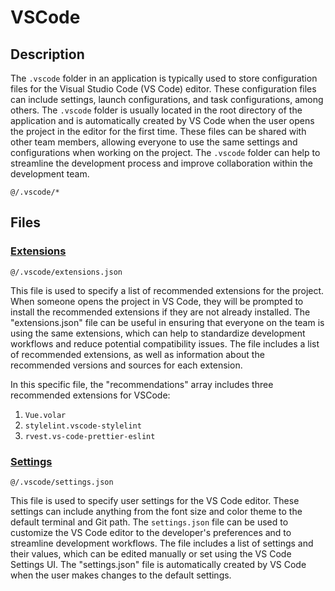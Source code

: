 # VSCode

## Description

The `.vscode` folder in an application is typically used to store configuration files for the Visual Studio Code (VS Code) editor. These configuration files can include settings, launch configurations, and task configurations, among others. The `.vscode` folder is usually located in the root directory of the application and is automatically created by VS Code when the user opens the project in the editor for the first time. These files can be shared with other team members, allowing everyone to use the same settings and configurations when working on the project. The `.vscode` folder can help to streamline the development process and improve collaboration within the development team.

`@/.vscode/*`

## Files

### [Extensions](https://code.visualstudio.com/docs/editor/extension-marketplace)

`@/.vscode/extensions.json`

This file is used to specify a list of recommended extensions for the project. When someone opens the project in VS Code, they will be prompted to install the recommended extensions if they are not already installed. The "extensions.json" file can be useful in ensuring that everyone on the team is using the same extensions, which can help to standardize development workflows and reduce potential compatibility issues. The file includes a list of recommended extensions, as well as information about the recommended versions and sources for each extension.

In this specific file, the "recommendations" array includes three recommended extensions for VSCode:

1. `Vue.volar`
2. `stylelint.vscode-stylelint`
3. `rvest.vs-code-prettier-eslint`

### [Settings](https://code.visualstudio.com/docs/getstarted/settings)

`@/.vscode/settings.json`

This file is used to specify user settings for the VS Code editor. These settings can include anything from the font size and color theme to the default terminal and Git path. The `settings.json` file can be used to customize the VS Code editor to the developer's preferences and to streamline development workflows. The file includes a list of settings and their values, which can be edited manually or set using the VS Code Settings UI. The "settings.json" file is automatically created by VS Code when the user makes changes to the default settings.
